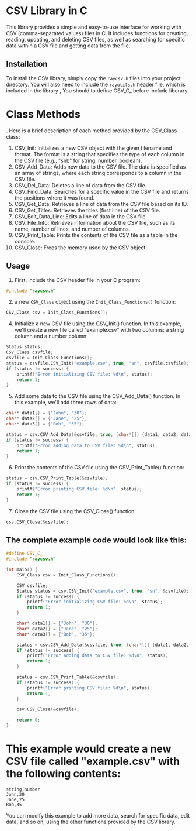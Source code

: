  # CSV Library in C

This library provides a simple and easy-to-use interface for working with CSV (comma-separated values) files in C. It includes functions for creating, reading, updating, and deleting CSV files, as well as searching for specific data within a CSV file and getting data from the file.

## Installation

To install the CSV library, simply copy the `raycsv.h` files into your project directory. You will also need to include the `rayutils.h` header file, which is included in the library , You should to define CSV_C_ before include liberary.


# Class Methods

. Here is a brief description of each method provided by the CSV_Class class:

1. CSV_Init: Initializes a new CSV object with the given filename and format. The format is a string that specifies the type of each column in the CSV file (e.g., "snb" for string, number, boolean).
2. CSV_Add_Data: Adds new data to the CSV file. The data is specified as an array of strings, where each string corresponds to a column in the CSV file.
3. CSV_Del_Data: Deletes a line of data from the CSV file.
4. CSV_Find_Data: Searches for a specific value in the CSV file and returns the positions where it was found.
5. CSV_Get_Data: Retrieves a line of data from the CSV file based on its ID.
6. CSV_Get_Titles: Retrieves the titles (first line) of the CSV file.
7. CSV_Edit_Data_Line: Edits a line of data in the CSV file.
8. CSV_File_Info: Retrieves information about the CSV file, such as its name, number of lines, and number of columns.
9. CSV_Print_Table: Prints the contents of the CSV file as a table in the console.
10. CSV_Close: Frees the memory used by the CSV object.

## Usage

1. First, include the CSV header file in your C program:

```c
#include "raycsv.h"
```
2. a new `CSV_Class` object using the `Init_Class_Functions()` function:
```c
CSV_Class csv = Init_Class_Functions();
```
4. Initialize a new CSV file using the CSV_Init() function. In this example, we'll create a new file called "example.csv" with two columns: a string column and a number column:
```c
Status status;
CSV_Class csvfile;
csvfile = Init_Class_Functions();
status = csvfile.CSV_Init("example.csv", true, "sn", csvfile.csvfile);
if (status != success) {
    printf("Error initializing CSV file: %d\n", status);
    return 1;
}
```
5. Add some data to the CSV file using the CSV_Add_Data() function. In this example, we'll add three rows of data:
```c
char* data1[] = {"John", "30"};
char* data2[] = {"Jane", "25"};
char* data3[] = {"Bob", "35"};

status = csv.CSV_Add_Data(&csvfile, true, (char*[]) {data1, data2, data3}, 3);
if (status != success) {
    printf("Error adding data to CSV file: %d\n", status);
    return 1;
}
```
6. Print the contents of the CSV file using the CSV_Print_Table() function:
```c
status = csv.CSV_Print_Table(&csvfile);
if (status != success) {
    printf("Error printing CSV file: %d\n", status);
    return 1;
}
```
7. Close the CSV file using the CSV_Close() function:
```c
csv.CSV_Close(&csvfile);
```
## The complete example code would look like this:

```c
#define CSV_C_
#include "raycsv.h"

int main() {
    CSV_Class csv = Init_Class_Functions();

    CSV csvfile;
    Status status = csv.CSV_Init("example.csv", true, "sn", &csvfile);
    if (status != success) {
        printf("Error initializing CSV file: %d\n", status);
        return 1;
    }

    char* data1[] = {"John", "30"};
    char* data2[] = {"Jane", "25"};
    char* data3[] = {"Bob", "35"};

    status = csv.CSV_Add_Data(&csvfile, true, (char*[]) {data1, data2, data3}, 3);
    if (status != success) {
        printf("Error adding data to CSV file: %d\n", status);
        return 1;
    }

    status = csv.CSV_Print_Table(&csvfile);
    if (status != success) {
        printf("Error printing CSV file: %d\n", status);
        return 1;
    }

    csv.CSV_Close(&csvfile);

    return 0;
}
```
# This example would create a new CSV file called "example.csv" with the following contents:
```csv
string,number
John,30
Jane,25
Bob,35
```
You can modify this example to add more data, search for specific data, edit data, and so on, using the other functions provided by the CSV library.
